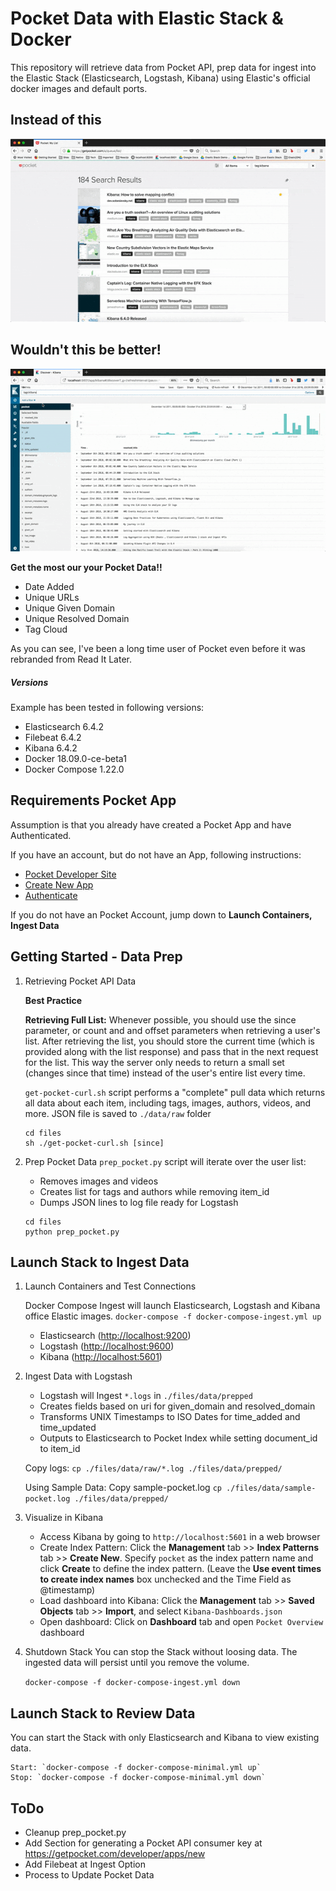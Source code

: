 # Pocket Data with Elastic Stack & Docker
This repository will retrieve data from Pocket API, prep data for ingest into the Elastic Stack (Elasticsearch, Logstash, Kibana) using Elastic's official docker images and default ports. 

## Instead of this
![](images/getpocket.gif)

## Wouldn't this be better!
![](images/kibana.gif)

**Get the most our your Pocket Data!!**
- Date Added
- Unique URLs
- Unique Given Domain
- Unique Resolved Domain
- Tag Cloud

As you can see, I've been a long time user of Pocket even before it was rebranded from Read It Later.


##### Versions

Example has been tested in following versions:
- Elasticsearch 6.4.2
- Filebeat 6.4.2
- Kibana 6.4.2
- Docker 18.09.0-ce-beta1
- Docker Compose 1.22.0

## Requirements Pocket App
Assumption is that you already have created a Pocket App and have Authenticated. 

If you have an account, but do not have an App, following instructions:

- [Pocket Developer Site](https://getpocket.com/developer/)
- [Create New App](https://getpocket.com/developer/apps/new)
- [Authenticate](https://getpocket.com/developer/docs/authentication)

If you do not have an Pocket Account, jump down to **Launch Containers, Ingest Data**

## Getting Started - Data Prep
1. Retrieving Pocket API Data

    **Best Practice** 

    **Retrieving Full List:** Whenever possible, you should use the since parameter, or count and and offset parameters when retrieving a user's list. After retrieving the list, you should store the current time (which is provided along with the list response) and pass that in the next request for the list. This way the server only needs to return a small set (changes since that time) instead of the user's entire list every time.

    `get-pocket-curl.sh` script performs a "complete" pull data which returns all data about each item, including tags, images, authors, videos, and more. JSON file is saved to `./data/raw` folder

    ``` 
    cd files
    sh ./get-pocket-curl.sh [since]
    ```

2. Prep Pocket Data 
	`prep_pocket.py` script will iterate over the user list: 
	- Removes images and videos
	- Creates list for tags and authors while removing item_id
	- Dumps JSON lines to log file ready for Logstash

    ``` 
    cd files
    python prep_pocket.py
    ```

## Launch Stack to Ingest Data
1. Launch Containers and Test Connections

	Docker Compose Ingest will launch Elasticsearch, Logstash and Kibana office Elastic images.
	`docker-compose -f docker-compose-ingest.yml up`

	- Elasticsearch ([http://localhost:9200](http://localhost:9200))
	- Logstash  ([http://localhost:9600](http://localhost:9600))
	- Kibana ([http://localhost:5601](http://localhost:5601)) 
	

2. Ingest Data with Logstash
	- Logstash will Ingest `*.logs` in `./files/data/prepped` 
	- Creates fields based on uri for given_domain and resolved_domain
	- Transforms UNIX Timestamps to ISO Dates for time_added and time_updated
	- Outputs to Elasticsearch to Pocket Index while setting document_id to item_id 

	Copy logs:
	``` cp ./files/data/raw/*.log ./files/data/prepped/ ```

	Using Sample Data:
	Copy sample-pocket.log `cp ./files/data/sample-pocket.log ./files/data/prepped/`

3. Visualize in Kibana
	- Access Kibana by going to `http://localhost:5601` in a web browser
	- Create Index Pattern:  Click the **Management** tab >> **Index Patterns** tab >> **Create New**. Specify `pocket` as the index pattern name and click **Create** to define the index pattern. (Leave the **Use event times to create index names** box unchecked and the Time Field as @timestamp)
	- Load dashboard into Kibana: Click the **Management** tab >> **Saved Objects** tab >> **Import**, and select `Kibana-Dashboards.json`
	- Open dashboard: Click on **Dashboard** tab and open `Pocket Overview` dashboard

4. Shutdown Stack
You can stop the Stack without loosing data. The ingested data will persist until you remove the volume.

	```docker-compose -f docker-compose-ingest.yml down```

## Launch Stack to Review Data
You can start the Stack with only Elasticsearch and Kibana to view existing data.

	Start: `docker-compose -f docker-compose-minimal.yml up`
	Stop: `docker-compose -f docker-compose-minimal.yml down`

## ToDo
- Cleanup prep_pocket.py 
- Add Section for generating a Pocket API consumer key at https://getpocket.com/developer/apps/new
- Add Filebeat at Ingest Option
- Process to Update Pocket Data
